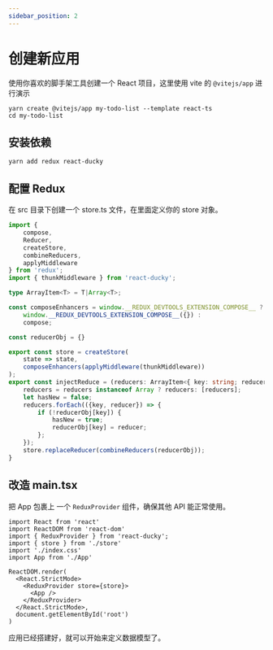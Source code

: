```yaml
---
sidebar_position: 2
---
```

# 创建新应用

使用你喜欢的脚手架工具创建一个 React 项目，这里使用 vite 的 `@vitejs/app` 进行演示
```shell
yarn create @vitejs/app my-todo-list --template react-ts
cd my-todo-list
```

## 安装依赖

```shell
yarn add redux react-ducky
```

## 配置 Redux
在 src 目录下创建一个 store.ts 文件，在里面定义你的 store 对象。
```ts title=src/store.ts
import {
    compose,
    Reducer,
    createStore,
    combineReducers,
    applyMiddleware
} from 'redux';
import { thunkMiddleware } from 'react-ducky';

type ArrayItem<T> = T|Array<T>;

const composeEnhancers = window.__REDUX_DEVTOOLS_EXTENSION_COMPOSE__ ?
    window.__REDUX_DEVTOOLS_EXTENSION_COMPOSE__({}) :
    compose;

const reducerObj = {}

export const store = createStore(
    state => state,
    composeEnhancers(applyMiddleware(thunkMiddleware))
);
export const injectReduce = (reducers: ArrayItem<{ key: string; reducer: Reducer; }>) => {
    reducers = reducers instanceof Array ? reducers: [reducers];
    let hasNew = false;
    reducers.forEach(({key, reducer}) => {
        if (!reducerObj[key]) {
            hasNew = true;
            reducerObj[key] = reducer;
        };
    });
    store.replaceReducer(combineReducers(reducerObj));
}
```
## 改造 main.tsx
把 App 包裹上 一个 `ReduxProvider` 组件，确保其他 API 能正常使用。
```tsx {3,4,10,12} title=src/main.tsx
import React from 'react'
import ReactDOM from 'react-dom'
import { ReduxProvider } from 'react-ducky';
import { store } from './store'
import './index.css'
import App from './App'

ReactDOM.render(
  <React.StrictMode>
    <ReduxProvider store={store}>
      <App />
    </ReduxProvider>
  </React.StrictMode>,
  document.getElementById('root')
)
```
应用已经搭建好，就可以开始来定义数据模型了。